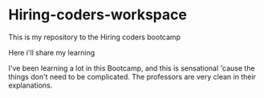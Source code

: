 # Hiring-coders-workspace
This is my repository to the Hiring coders bootcamp

Here i'll share my learning 

I've been learning a lot in this Bootcamp, and this is sensational 'cause the things don't need to be complicated.
The professors are very clean in their explanations. 
